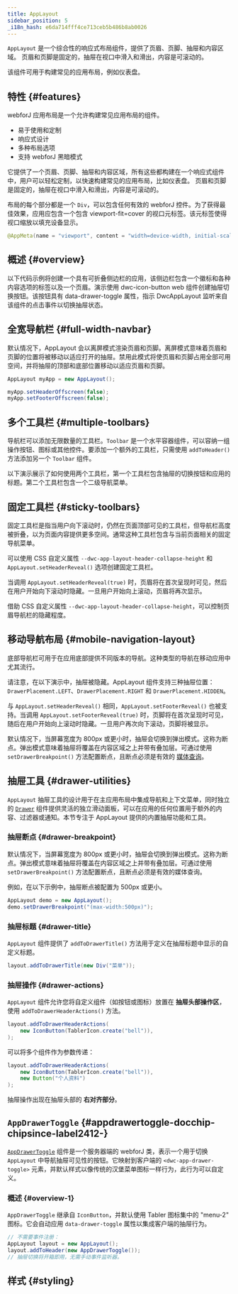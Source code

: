 ```yaml
---
title: AppLayout
sidebar_position: 5
_i18n_hash: e6da714fff4ce713ceb5b486b8ab0026
---
```

<DocChip chip='shadow' />
<DocChip chip='name' label="dwc-app-layout" />
<DocChip chip='since' label='23.06' />
<JavadocLink type="applayout" location="com/webforj/component/layout/applayout/AppLayout" top='true'/>

`AppLayout` 是一个综合性的响应式布局组件，提供了页眉、页脚、抽屉和内容区域。 页眉和页脚是固定的，抽屉在视口中滑入和滑出，内容是可滚动的。

该组件可用于构建常见的应用布局，例如仪表盘。

## 特性 {#features}

webforJ 应用布局是一个允许构建常见应用布局的组件。

<ul>
    <li>易于使用和定制</li>
    <li>响应式设计</li>
    <li>多种布局选项</li>
    <li>支持 webforJ 黑暗模式</li>
</ul>

它提供了一个页眉、页脚、抽屉和内容区域，所有这些都构建在一个响应式组件中，用户可以轻松定制，以快速构建常见的应用布局，比如仪表盘。 页眉和页脚是固定的，抽屉在视口中滑入和滑出，内容是可滚动的。

布局的每个部分都是一个 `Div`，可以包含任何有效的 webforJ 控件。为了获得最佳效果，应用应包含一个包含 viewport-fit=cover 的视口元标签。该元标签使得视口缩放以填充设备显示。

```java
@AppMeta(name = "viewport", content = "width=device-width, initial-scale=1.0, viewport-fit=cover, user-scalable=no")
```

## 概述 {#overview}

以下代码示例将创建一个具有可折叠侧边栏的应用，该侧边栏包含一个徽标和各种内容选项的标签以及一个页眉。演示使用 dwc-icon-button web 组件创建抽屉切换按钮。该按钮具有 data-drawer-toggle 属性，指示 DwcAppLayout 监听来自该组件的点击事件以切换抽屉状态。

<AppLayoutViewer path='/webforj/applayout/content/Dashboard?' mobile='false'
javaE='https://raw.githubusercontent.com/webforj/webforj-documentation/refs/heads/main/src/main/java/com/webforj/samples/views/applayout/applayout/AppLayoutView.java'
cssURL='/css/applayout/applayout.css'
/>

## 全宽导航栏 {#full-width-navbar}

默认情况下，AppLayout 会以离屏模式渲染页眉和页脚。离屏模式意味着页眉和页脚的位置将被移动以适应打开的抽屉。禁用此模式将使页眉和页脚占用全部可用空间，并将抽屉的顶部和底部位置移动以适应页眉和页脚。

```java showLineNumbers
AppLayout myApp = new AppLayout();

myApp.setHeaderOffscreen(false);
myApp.setFooterOffscreen(false);
```

<AppLayoutViewer path='/webforj/applayoutfullnavbar/content/Dashboard?' mobile='false'
javaE='https://raw.githubusercontent.com/webforj/webforj-documentation/refs/heads/main/src/main/java/com/webforj/samples/views/applayout/fullnavbar/AppLayoutFullNavbarView.java'
cssURL='/css/applayout/applayout.css'/>

## 多个工具栏 {#multiple-toolbars}

导航栏可以添加无限数量的工具栏。`Toolbar` 是一个水平容器组件，可以容纳一组操作按钮、图标或其他控件。要添加一个额外的工具栏，只需使用 `addToHeader()` 方法添加另一个 `Toolbar` 组件。

以下演示展示了如何使用两个工具栏，第一个工具栏包含抽屉的切换按钮和应用的标题。第二个工具栏包含一个二级导航菜单。

<AppLayoutViewer path='/webforj/applayoutmultipleheaders/content/Dashboard?' mobile='false'
javaE='https://raw.githubusercontent.com/webforj/webforj-documentation/refs/heads/main/src/main/java/com/webforj/samples/views/applayout/multipleheaders/AppLayoutMultipleHeadersView.java'
cssURL='/css/applayout/applayout.css'/>

## 固定工具栏 {#sticky-toolbars}

固定工具栏是指当用户向下滚动时，仍然在页面顶部可见的工具栏，但导航栏高度被折叠，以为页面内容提供更多空间。通常这种工具栏包含与当前页面相关的固定导航菜单。

可以使用 CSS 自定义属性 `--dwc-app-layout-header-collapse-height` 和 `AppLayout.setHeaderReveal()` 选项创建固定工具栏。

当调用 `AppLayout.setHeaderReveal(true)` 时，页眉将在首次呈现时可见，然后在用户开始向下滚动时隐藏。一旦用户开始向上滚动，页眉将再次显示。

借助 CSS 自定义属性 `--dwc-app-layout-header-collapse-height`，可以控制页眉导航栏的隐藏程度。

<AppLayoutViewer path='/webforj/applayoutstickytoolbar/content/Dashboard?' mobile='false'
javaE='https://raw.githubusercontent.com/webforj/webforj-documentation/refs/heads/main/src/main/java/com/webforj/samples/views/applayout/stickytoolbar/AppLayoutStickyToolbarView.java'
cssURL='/css/applayout/applayout.css'/>

## 移动导航布局 {#mobile-navigation-layout}

底部导航栏可用于在应用底部提供不同版本的导航。这种类型的导航在移动应用中尤其流行。

请注意，在以下演示中，抽屉被隐藏。AppLayout 组件支持三种抽屉位置：`DrawerPlacement.LEFT`、`DrawerPlacement.RIGHT` 和 `DrawerPlacement.HIDDEN`。

与 `AppLayout.setHeaderReveal()` 相同，`AppLayout.setFooterReveal()` 也被支持。当调用 `AppLayout.setFooterReveal(true)` 时，页脚将在首次呈现时可见，随后在用户开始向上滚动时隐藏。一旦用户再次向下滚动，页脚将被显示。

默认情况下，当屏幕宽度为 800px 或更小时，抽屉会切换到弹出模式。这称为断点。弹出模式意味着抽屉将覆盖在内容区域之上并带有叠加层。可通过使用 `setDrawerBreakpoint()` 方法配置断点，且断点必须是有效的 [媒体查询](https://developer.mozilla.org/en-US/docs/Web/CSS/Media_Queries/Using_media_queries)。

<AppLayoutViewer path='/webforj/applayoutmobiledrawer/?' mobile='true'
javaE='https://raw.githubusercontent.com/webforj/webforj-documentation/refs/heads/main/src/main/java/com/webforj/samples/views/applayout/mobiledrawer/AppLayoutMobileDrawerView.java'
cssURL='/css/applayout/applayout.css'
/>

## 抽屉工具 {#drawer-utilities}

`AppLayout` 抽屉工具的设计用于在主应用布局中集成导航和上下文菜单，同时独立的 [`Drawer`](https://docs.webforj.com/docs/components/drawer) 组件提供灵活的独立滑动面板，可以在应用的任何位置用于额外的内容、过滤器或通知。本节专注于 AppLayout 提供的内置抽屉功能和工具。

### 抽屉断点 {#drawer-breakpoint}

默认情况下，当屏幕宽度为 800px 或更小时，抽屉会切换到弹出模式。这称为断点。弹出模式意味着抽屉将覆盖在内容区域之上并带有叠加层。可通过使用 `setDrawerBreakpoint()` 方法配置断点，且断点必须是有效的媒体查询。

例如，在以下示例中，抽屉断点被配置为 500px 或更小。

```java
AppLayout demo = new AppLayout();
demo.setDrawerBreakpoint("(max-width:500px)");
```

### 抽屉标题 {#drawer-title}

`AppLayout` 组件提供了 `addToDrawerTitle()` 方法用于定义在抽屉标题中显示的自定义标题。

```java
layout.addToDrawerTitle(new Div("菜单"));
```

### 抽屉操作 {#drawer-actions}

`AppLayout` 组件允许您将自定义组件（如按钮或图标）放置在 **抽屉头部操作区**，使用 `addToDrawerHeaderActions()` 方法。

```java
layout.addToDrawerHeaderActions(
    new IconButton(TablerIcon.create("bell")),
);
```

可以将多个组件作为参数传递：

```java
layout.addToDrawerHeaderActions(
    new IconButton(TablerIcon.create("bell")),
    new Button("个人资料")
);
```

抽屉操作出现在抽屉头部的 **右对齐部分**。

<AppLayoutViewer path='/webforj/applayoutdrawerutility/content/Dashboard/?' mobile='false'
javaE='https://raw.githubusercontent.com/webforj/webforj-documentation/refs/heads/main/src/main/java/com/webforj/samples/views/applayout/applayoutdrawerutility/AppLayoutDrawerUtilityView.java'
cssURL='/css/applayout/applayout.css'
/>

## `AppDrawerToggle` <DocChip chip='since' label='24.12' /> {#appdrawertoggle-docchip-chipsince-label2412-}

[`AppDrawerToggle`](https://javadoc.io/doc/com.webforj/webforj-applayout/latest/com/webforj/component/layout/applayout/AppDrawerToggle.html) 组件是一个服务器端的 webforJ 类，表示一个用于切换 `AppLayout` 中导航抽屉可见性的按钮。它映射到客户端的 `<dwc-app-drawer-toggle>` 元素，并默认样式以像传统的汉堡菜单图标一样行为，此行为可以自定义。

### 概述 {#overview-1}

`AppDrawerToggle` 继承自 `IconButton`，并默认使用 Tabler 图标集中的 "menu-2" 图标。它会自动应用 `data-drawer-toggle` 属性以集成客户端的抽屉行为。

```java
// 不需要事件注册：
AppLayout layout = new AppLayout();
layout.addToHeader(new AppDrawerToggle());
// 抽屉切换将开箱即用，无需手动事件监听器。
```
## 样式 {#styling}

<TableBuilder name="AppLayout" />
